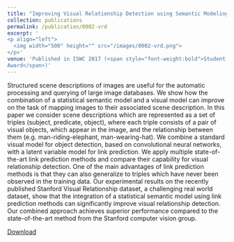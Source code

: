 ```yaml
---
title: "Improving Visual Relationship Detection using Semantic Modeling of Scene Descriptions"
collection: publications
permalink: /publication/0002-vrd
excerpt: '
<p align="left">
  <img width="500" height="" src="/images/0002-vrd.png">
</p>'
venue: 'Published in ISWC 2017 (<span style="font-weight:bold">Student Best Paper
Award</span>)'
---
```

Structured scene descriptions of images are useful for the automatic processing and querying of large image databases. We show how the combination of a statistical semantic model and a visual model can improve on the task of mapping images to their associated scene description. In this paper we consider scene descriptions which are represented as a set of triples (subject, predicate, object), where each triple consists of a pair of visual objects, which appear in the image, and the relationship between them (e.g. man-riding-elephant, man-wearing-hat). We combine a standard visual model for object detection, based on convolutional neural networks, with a latent variable model for link prediction. We apply multiple state-of-the-art link prediction methods and compare their capability for visual relationship detection. One of the main advantages of link prediction methods is that they can also generalize to triples which have never been observed in the training data. Our experimental results on the recently published Stanford Visual Relationship dataset, a challenging real world dataset, show that the integration of a statistical semantic model using link prediction methods can significantly improve visual relationship detection. Our combined approach achieves superior performance compared to the state-of-the-art method from the Stanford computer vision group.

[Download](https://iswc2017.semanticweb.org/wp-content/uploads/papers/MainProceedings/359.pdf)
